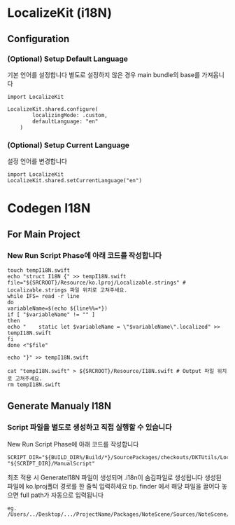 # LocalizeKit (i18N) 

## Configuration
### (Optional) Setup Default Language
기본 언어를 설정합니다
별도로 설정하지 않은 경우 main bundle의 base를 가져옵니다
```
import LocalizeKit

LocalizeKit.shared.configure(
        localizingMode: .custom,
        defaultLanguage: "en"
    )
```

### (Optional) Setup Current Language
설정 언어를 변경합니다
```
import LocalizeKit
LocalizeKit.shared.setCurrentLanguage("en")
```


# Codegen I18N

## For Main Project
### New Run Script Phase에 아래 코드를 작성합니다
 ```
touch tempI18N.swift
echo "struct I18N {" >> tempI18N.swift
file="${SRCROOT}/Resource/ko.lproj/Localizable.strings" # Localizable.strings 파일 위치로 고쳐주세요.
while IFS= read -r line
do
variableName=$(echo ${line%%=*})
if [ "$variableName" != "" ]
then
echo "    static let $variableName = \"$variableName\".localized" >> tempI18N.swift
fi
done <"$file"

echo "}" >> tempI18N.swift

cat "tempI18N.swift" > ${SRCROOT}/Resource/I18N.swift # Output 파일 위치로 고쳐주세요.
rm tempI18N.swift
```

## Generate Manualy I18N
### Script 파일을 별도로 생성하고 직접 실행할 수 있습니다

New Run Script Phase에 아래 코드를 작성합니다
```
SCRIPT_DIR="${BUILD_DIR%/Build/*}/SourcePackages/checkouts/DKTUtils/LocalizeKit"
"${SCRIPT_DIR}/ManualScript"
```

최초 적용 시 GenerateI18N 파일이 생성되며 .i18n이 숨김파일로 생성됩니다
생성된 파일에 ko.lproj폴더 경로를 한 줄씩 입력하세요
tip. finder 에서 해당 파일을 끌어다 놓으면 full path가 자동으로 입력됩니다
```
eg.
/Users/../Desktop/.../ProjectName/Packages/NoteScene/Sources/NoteScene/Localizable/ko.lproj
```
